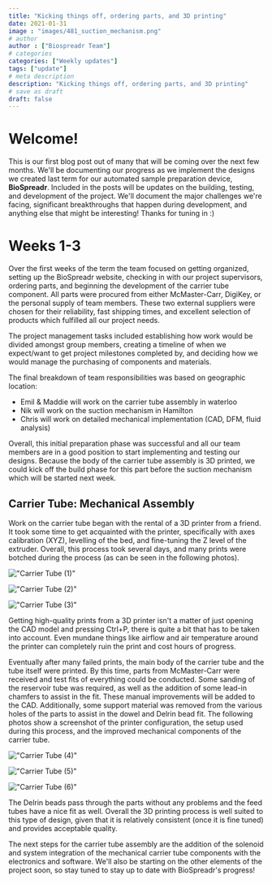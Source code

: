 ```yaml
---
title: "Kicking things off, ordering parts, and 3D printing"
date: 2021-01-31
image : "images/481_suction_mechanism.png"
# author
author : ["Biospreadr Team"]
# categories
categories: ["Weekly updates"]
tags: ["update"]
# meta description
description: "Kicking things off, ordering parts, and 3D printing"
# save as draft
draft: false
---
```


# Welcome!

This is our first blog post out of many that will be coming over the next few months. We'll be documenting our progress as we implement the designs we created last term for our automated sample preparation device, **BioSpreadr**. Included in the posts will be updates on the building, testing, and development of the project. We'll document the major challenges we're facing, significant breakthroughs that happen during development, and anything else that might be interesting! Thanks for tuning in :)

# Weeks 1-3

Over the first weeks of the term the team focused on getting organized, setting up the BioSpreadr website, checking in with our project supervisors, ordering parts, and beginning the development of the carrier tube component. All parts were procured from either McMaster-Carr, DigiKey, or the personal supply of team members. These two external suppliers were chosen for their reliability, fast shipping times, and excellent selection of products which fulfilled all our project needs.

The project management tasks included establishing how work would be divided amongst group members, creating a timeline of when we expect/want to get project milestones completed by, and deciding how we would manage the purchasing of components and materials.

The final breakdown of team responsibilities was based on geographic location:
* Emil & Maddie will work on the carrier tube assembly in waterloo
* Nik will work on the suction mechanism in Hamilton
* Chris will work on detailed mechanical implementation (CAD, DFM, fluid analysis)

Overall, this initial preparation phase was successful and all our team members are in a good position to start implementing and testing our designs. Because the body of the carrier tube assembly is 3D printed, we could kick off the build phase for this part before the suction mechanism which will be started next week.

## Carrier Tube: Mechanical Assembly

Work on the carrier tube began with the rental of a 3D printer from a friend. It took some time to get acquainted with the printer, specifically with axes calibration (XYZ), levelling of the bed, and fine-tuning the Z level of the extruder. Overall, this process took several days, and many prints were botched during the process (as can be seen in the following photos).

!["Carrier Tube (1)"](../images/wk1-carrier-tube-busted1.jpg)

!["Carrier Tube (2)"](../images/wk1-carrier-tube-busted2.jpg)

!["Carrier Tube (3)"](../images/wk1-carrier-tube-busted3.jpg)
 
Getting high-quality prints from a 3D printer isn't a matter of just opening the CAD model and pressing Ctrl+P, there is quite a bit that has to be taken into account.
Even mundane things like airflow and air temperature around the printer can completely ruin the print and cost hours of progress.
 
Eventually after many failed prints, the main body of the carrier tube and the tube itself were printed. By this time, parts from McMaster-Carr were received and test fits of everything could be conducted. Some sanding of the reservoir tube was required, as well as the addition of some lead-in chamfers to assist in the fit. These manual improvements will be added to the CAD. Additionally, some support material was removed from the various holes of the parts to assist in the dowel and Delrin bead fit. The following photos show a screenshot of the printer configuration, the setup used during this process, and the improved mechanical components of the carrier tube.

!["Carrier Tube (4)"](../images/wk1-carrier-tube-1.png)

!["Carrier Tube (5)"](../images/wk1-carrier-tube-2.jpg)

!["Carrier Tube (6)"](../images/wk1-carrier-tube-3.jpg)
 
The Delrin beads pass through the parts without any problems and the feed tubes have a nice fit as well.
Overall the 3D printing process is well suited to this type of design, given that it is relatively consistent (once it is fine tuned) and provides acceptable quality.

The next steps for the carrier tube assembly are the addition of the solenoid and system integration of the mechanical carrier tube components with the electronics and software. We'll also be starting on the other elements of the project soon, so stay tuned to stay up to date with BioSpreadr's progress!
